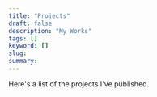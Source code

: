 ```yaml
---
title: "Projects"
draft: false
description: "My Works"
tags: []
keyword: []
slug:
summary:
---
```

Here's a list of the projects I've published.